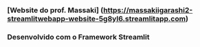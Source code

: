 ### [Website do prof. Massaki] (https://massakiigarashi2-streamlitwebapp-website-5g8yl6.streamlitapp.com)
### Desenvolvido com o Framework Streamlit
